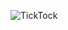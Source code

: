 ![TickTock](https://github.com/EmreTekeli/TickTock.github.io/assets/103356866/3b7927f0-e144-4e1f-8a65-f6784a181be2)
